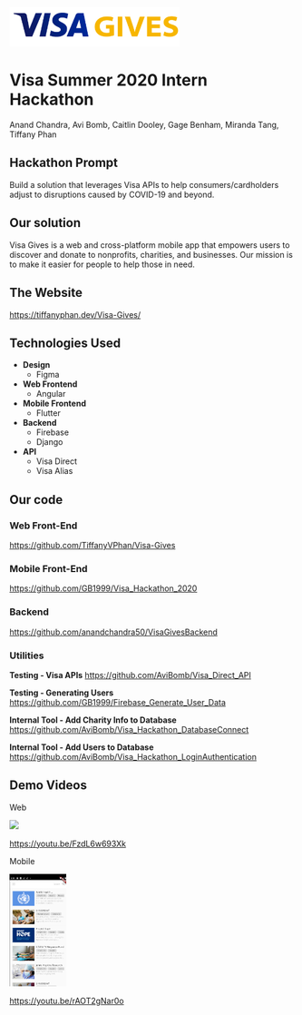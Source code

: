 <img src="https://github.com/AviBomb/VisaGives/blob/master/Images/VISA-GIVES-logo.png" width="300">


# Visa Summer 2020 Intern Hackathon
Anand Chandra, Avi Bomb, Caitlin Dooley, Gage Benham, Miranda Tang, Tiffany Phan

## Hackathon Prompt
Build a solution that leverages Visa APIs to help consumers/cardholders adjust to disruptions caused by COVID-19 and beyond.

## Our solution
Visa Gives is a web and cross-platform mobile app that empowers users to discover and donate to nonprofits, charities, and businesses. Our mission is to make it easier for people to help those in need.


## The Website
https://tiffanyphan.dev/Visa-Gives/

## Technologies Used
* **Design**
  * Figma
* **Web Frontend**
  * Angular
* **Mobile Frontend**
  * Flutter
* **Backend**
  * Firebase
  * Django
* **API**
  * Visa Direct
  * Visa Alias

## Our code

### Web Front-End
https://github.com/TiffanyVPhan/Visa-Gives

### Mobile Front-End
https://github.com/GB1999/Visa_Hackathon_2020 

### Backend
https://github.com/anandchandra50/VisaGivesBackend

### Utilities
**Testing - Visa APIs**
https://github.com/AviBomb/Visa_Direct_API

**Testing - Generating Users**
https://github.com/GB1999/Firebase_Generate_User_Data

**Internal Tool - Add Charity Info to Database**
https://github.com/AviBomb/Visa_Hackathon_DatabaseConnect

**Internal Tool - Add Users to Database**
https://github.com/AviBomb/Visa_Hackathon_LoginAuthentication

## Demo Videos

Web

<kbd>
 <img width="250" src="https://github.com/anandchandra50/VisaGives/blob/master/Images/Webpage.png">
</kbd>

https://youtu.be/FzdL6w693Xk

Mobile

<kbd>
 <img width="100" src="https://github.com/AviBomb/VisaGives/blob/master/Images/mobile_app_updated.png">
</kbd>

https://youtu.be/rAOT2gNar0o
